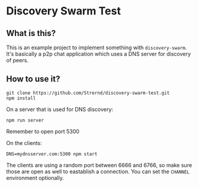 # Discovery Swarm Test

## What is this?
This is an example project to implement something with `discovery-swarm`. It's basically a p2p chat application which uses a DNS server for discovery of peers.


## How to use it?
```
git clone https://github.com/Strernd/discovery-swarm-test.git
npm install
```

On a server that is used for DNS discovery:
```
npm run server
```
Remember to open port 5300

On the clients:
```
DNS=mydnsserver.com:5300 npm start
```
The clients are using a random port between 6666 and 6766, so make sure those are open as well to eastablish a connection. You can set the `CHANNEL` environment optionally.

